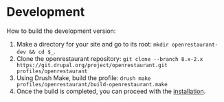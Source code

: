 # Development

How to build the development version:

1. Make a directory for your site and go to its root: `mkdir openrestaurant-dev && cd $_`.
2. Clone the openrestaurant repository: `git clone --branch 8.x-2.x https://git.drupal.org/project/openrestaurant.git profiles/openrestaurant`
3. Using Drush Make, build the profile: `drush make profiles/openrestaurant/build-openrestaurant.make`
4. Once the build is completed, you can proceed with the [installation](installation).
